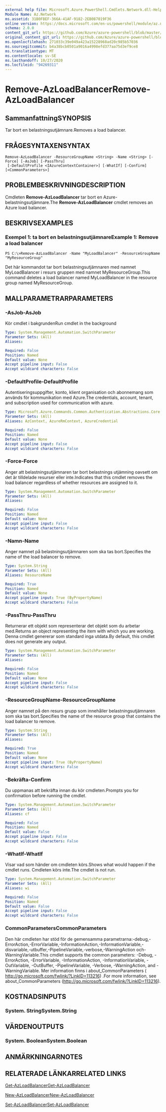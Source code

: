 ```yaml
---
external help file: Microsoft.Azure.PowerShell.Cmdlets.Network.dll-Help.xml
Module Name: Az.Network
ms.assetid: 31B0FBEF-366A-41AF-9182-2EB087019F36
online version: https://docs.microsoft.com/en-us/powershell/module/az.network/remove-azloadbalancer
schema: 2.0.0
content_git_url: https://github.com/Azure/azure-powershell/blob/master/src/Network/Network/help/Remove-AzLoadBalancer.md
original_content_git_url: https://github.com/Azure/azure-powershell/blob/master/src/Network/Network/help/Remove-AzLoadBalancer.md
ms.openlocfilehash: 271033c39e049a423a15228968ad20c985b57036
ms.sourcegitcommit: b4a38bcb0501a9016a4998efd377aa75d3ef9ce8
ms.translationtype: MT
ms.contentlocale: sv-SE
ms.lasthandoff: 10/27/2020
ms.locfileid: "94269311"
---
```

# <span data-ttu-id="0a1a1-101">Remove-AzLoadBalancer</span><span class="sxs-lookup"><span data-stu-id="0a1a1-101">Remove-AzLoadBalancer</span></span>

## <span data-ttu-id="0a1a1-102">Sammanfattning</span><span class="sxs-lookup"><span data-stu-id="0a1a1-102">SYNOPSIS</span></span>
<span data-ttu-id="0a1a1-103">Tar bort en belastningsutjämnare.</span><span class="sxs-lookup"><span data-stu-id="0a1a1-103">Removes a load balancer.</span></span>

## <span data-ttu-id="0a1a1-104">FRÅGESYNTAXEN</span><span class="sxs-lookup"><span data-stu-id="0a1a1-104">SYNTAX</span></span>

```
Remove-AzLoadBalancer -ResourceGroupName <String> -Name <String> [-Force] [-AsJob] [-PassThru]
 [-DefaultProfile <IAzureContextContainer>] [-WhatIf] [-Confirm] [<CommonParameters>]
```

## <span data-ttu-id="0a1a1-105">PROBLEMBESKRIVNING</span><span class="sxs-lookup"><span data-stu-id="0a1a1-105">DESCRIPTION</span></span>
<span data-ttu-id="0a1a1-106">Cmdleten **Remove-AzLoadBalancer** tar bort en Azure-belastningsutjämnare.</span><span class="sxs-lookup"><span data-stu-id="0a1a1-106">The **Remove-AzLoadBalancer** cmdlet removes an Azure load balancer.</span></span>

## <span data-ttu-id="0a1a1-107">BESKRIVS</span><span class="sxs-lookup"><span data-stu-id="0a1a1-107">EXAMPLES</span></span>

### <span data-ttu-id="0a1a1-108">Exempel 1: ta bort en belastningsutjämnare</span><span class="sxs-lookup"><span data-stu-id="0a1a1-108">Example 1: Remove a load balancer</span></span>
```
PS C:\>Remove-AzLoadBalancer -Name "MyLoadBalancer" -ResourceGroupName "MyResourceGroup"
```

<span data-ttu-id="0a1a1-109">Det här kommandot tar bort belastningsutjämnaren med namnet MyLoadBalancer i resurs gruppen med namnet MyResourceGroup.</span><span class="sxs-lookup"><span data-stu-id="0a1a1-109">This command deletes a load balancer named MyLoadBalancer in the resource group named MyResourceGroup.</span></span>

## <span data-ttu-id="0a1a1-110">MALLPARAMETRAR</span><span class="sxs-lookup"><span data-stu-id="0a1a1-110">PARAMETERS</span></span>

### <span data-ttu-id="0a1a1-111">-AsJob</span><span class="sxs-lookup"><span data-stu-id="0a1a1-111">-AsJob</span></span>
<span data-ttu-id="0a1a1-112">Kör cmdlet i bakgrunden</span><span class="sxs-lookup"><span data-stu-id="0a1a1-112">Run cmdlet in the background</span></span>

```yaml
Type: System.Management.Automation.SwitchParameter
Parameter Sets: (All)
Aliases:

Required: False
Position: Named
Default value: None
Accept pipeline input: False
Accept wildcard characters: False
```

### <span data-ttu-id="0a1a1-113">-DefaultProfile</span><span class="sxs-lookup"><span data-stu-id="0a1a1-113">-DefaultProfile</span></span>
<span data-ttu-id="0a1a1-114">Autentiseringsuppgifter, konto, klient organisation och abonnemang som används för kommunikation med Azure.</span><span class="sxs-lookup"><span data-stu-id="0a1a1-114">The credentials, account, tenant, and subscription used for communication with azure.</span></span>

```yaml
Type: Microsoft.Azure.Commands.Common.Authentication.Abstractions.Core.IAzureContextContainer
Parameter Sets: (All)
Aliases: AzContext, AzureRmContext, AzureCredential

Required: False
Position: Named
Default value: None
Accept pipeline input: False
Accept wildcard characters: False
```

### <span data-ttu-id="0a1a1-115">-Force</span><span class="sxs-lookup"><span data-stu-id="0a1a1-115">-Force</span></span>
<span data-ttu-id="0a1a1-116">Anger att belastningsutjämnaren tar bort belastnings utjämning oavsett om det är tilldelade resurser eller inte.</span><span class="sxs-lookup"><span data-stu-id="0a1a1-116">Indicates that this cmdlet removes the load balancer regardless of whether resources are assigned to it.</span></span>

```yaml
Type: System.Management.Automation.SwitchParameter
Parameter Sets: (All)
Aliases:

Required: False
Position: Named
Default value: None
Accept pipeline input: False
Accept wildcard characters: False
```

### <span data-ttu-id="0a1a1-117">-Namn</span><span class="sxs-lookup"><span data-stu-id="0a1a1-117">-Name</span></span>
<span data-ttu-id="0a1a1-118">Anger namnet på belastningsutjämnaren som ska tas bort.</span><span class="sxs-lookup"><span data-stu-id="0a1a1-118">Specifies the name of the load balancer to remove.</span></span>

```yaml
Type: System.String
Parameter Sets: (All)
Aliases: ResourceName

Required: True
Position: Named
Default value: None
Accept pipeline input: True (ByPropertyName)
Accept wildcard characters: False
```

### <span data-ttu-id="0a1a1-119">-PassThru</span><span class="sxs-lookup"><span data-stu-id="0a1a1-119">-PassThru</span></span>
<span data-ttu-id="0a1a1-120">Returnerar ett objekt som representerar det objekt som du arbetar med.</span><span class="sxs-lookup"><span data-stu-id="0a1a1-120">Returns an object representing the item with which you are working.</span></span>
<span data-ttu-id="0a1a1-121">Denna cmdlet genererar som standard inga utdata.</span><span class="sxs-lookup"><span data-stu-id="0a1a1-121">By default, this cmdlet does not generate any output.</span></span>

```yaml
Type: System.Management.Automation.SwitchParameter
Parameter Sets: (All)
Aliases:

Required: False
Position: Named
Default value: None
Accept pipeline input: False
Accept wildcard characters: False
```

### <span data-ttu-id="0a1a1-122">-ResourceGroupName</span><span class="sxs-lookup"><span data-stu-id="0a1a1-122">-ResourceGroupName</span></span>
<span data-ttu-id="0a1a1-123">Anger namnet på den resurs grupp som innehåller belastningsutjämnaren som ska tas bort.</span><span class="sxs-lookup"><span data-stu-id="0a1a1-123">Specifies the name of the resource group that contains the load balancer to remove.</span></span>

```yaml
Type: System.String
Parameter Sets: (All)
Aliases:

Required: True
Position: Named
Default value: None
Accept pipeline input: True (ByPropertyName)
Accept wildcard characters: False
```

### <span data-ttu-id="0a1a1-124">-Bekräfta</span><span class="sxs-lookup"><span data-stu-id="0a1a1-124">-Confirm</span></span>
<span data-ttu-id="0a1a1-125">Du uppmanas att bekräfta innan du kör cmdleten.</span><span class="sxs-lookup"><span data-stu-id="0a1a1-125">Prompts you for confirmation before running the cmdlet.</span></span>

```yaml
Type: System.Management.Automation.SwitchParameter
Parameter Sets: (All)
Aliases: cf

Required: False
Position: Named
Default value: False
Accept pipeline input: False
Accept wildcard characters: False
```

### <span data-ttu-id="0a1a1-126">-WhatIf</span><span class="sxs-lookup"><span data-stu-id="0a1a1-126">-WhatIf</span></span>
<span data-ttu-id="0a1a1-127">Visar vad som händer om cmdleten körs.</span><span class="sxs-lookup"><span data-stu-id="0a1a1-127">Shows what would happen if the cmdlet runs.</span></span>
<span data-ttu-id="0a1a1-128">Cmdleten körs inte.</span><span class="sxs-lookup"><span data-stu-id="0a1a1-128">The cmdlet is not run.</span></span>

```yaml
Type: System.Management.Automation.SwitchParameter
Parameter Sets: (All)
Aliases: wi

Required: False
Position: Named
Default value: False
Accept pipeline input: False
Accept wildcard characters: False
```

### <span data-ttu-id="0a1a1-129">CommonParameters</span><span class="sxs-lookup"><span data-stu-id="0a1a1-129">CommonParameters</span></span>
<span data-ttu-id="0a1a1-130">Den här cmdleten har stöd för de gemensamma parametrarna:-debug,-ErrorAction,-ErrorVariable,-InformationAction,-InformationVariable,-disvariable,-utbuffer,-PipelineVariable,-verbose,-WarningAction och-WarningVariable.</span><span class="sxs-lookup"><span data-stu-id="0a1a1-130">This cmdlet supports the common parameters: -Debug, -ErrorAction, -ErrorVariable, -InformationAction, -InformationVariable, -OutVariable, -OutBuffer, -PipelineVariable, -Verbose, -WarningAction, and -WarningVariable.</span></span> <span data-ttu-id="0a1a1-131">Mer information finns i about_CommonParameters ( http://go.microsoft.com/fwlink/?LinkID=113216) .</span><span class="sxs-lookup"><span data-stu-id="0a1a1-131">For more information, see about_CommonParameters (http://go.microsoft.com/fwlink/?LinkID=113216).</span></span>

## <span data-ttu-id="0a1a1-132">KOSTNADS</span><span class="sxs-lookup"><span data-stu-id="0a1a1-132">INPUTS</span></span>

### <span data-ttu-id="0a1a1-133">System. String</span><span class="sxs-lookup"><span data-stu-id="0a1a1-133">System.String</span></span>

## <span data-ttu-id="0a1a1-134">VÄRDEN</span><span class="sxs-lookup"><span data-stu-id="0a1a1-134">OUTPUTS</span></span>

### <span data-ttu-id="0a1a1-135">System. Boolean</span><span class="sxs-lookup"><span data-stu-id="0a1a1-135">System.Boolean</span></span>

## <span data-ttu-id="0a1a1-136">ANMÄRKNINGAR</span><span class="sxs-lookup"><span data-stu-id="0a1a1-136">NOTES</span></span>

## <span data-ttu-id="0a1a1-137">RELATERADE LÄNKAR</span><span class="sxs-lookup"><span data-stu-id="0a1a1-137">RELATED LINKS</span></span>

[<span data-ttu-id="0a1a1-138">Get-AzLoadBalancer</span><span class="sxs-lookup"><span data-stu-id="0a1a1-138">Get-AzLoadBalancer</span></span>](./Get-AzLoadBalancer.md)

[<span data-ttu-id="0a1a1-139">New-AzLoadBalancer</span><span class="sxs-lookup"><span data-stu-id="0a1a1-139">New-AzLoadBalancer</span></span>](./New-AzLoadBalancer.md)

[<span data-ttu-id="0a1a1-140">Set-AzLoadBalancer</span><span class="sxs-lookup"><span data-stu-id="0a1a1-140">Set-AzLoadBalancer</span></span>](./Set-AzLoadBalancer.md)


